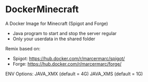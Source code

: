 # DockerMinecraft
A Docker Image for Minecraft
(Spigot and Forge)

* Java program to start and stop the server regular
* Only your userdata in the shared folder

Remix based on:
* Spigot: https://hub.docker.com/r/marcermarc/spigot/
* Forge: https://hub.docker.com/r/marcermarc/forge/

ENV Options:
JAVA_XMX (default = 4G)
JAVA_XMS (default = 1G)
